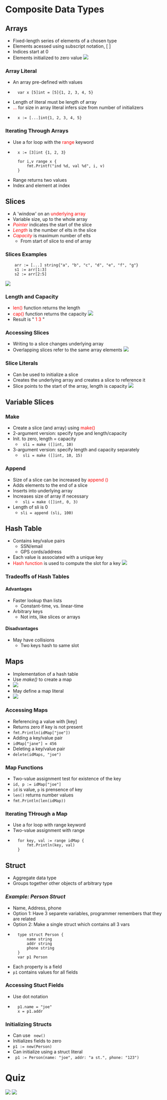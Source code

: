 # Composite Data Types
## Arrays
- Fixed-length series of elements of a chosen type
- Elements acessed using subscript notation, [ ]
- Indices start at 0
- Elements initialized to zero value
![](2024-09-09-22-04-20.png)

### Array Literal
- An array pre-defined with values
- ```
    var x [5]int = [5]{1, 2, 3, 4, 5}
  ```
- Length of literal must be length of array
- <font color="red">...</font> for size in array literal infers size from number of initializers
- ```
    x := [...]int{1, 2, 3, 4, 5}
  ```
### Iterating Through Arrays
- Use a for loop with the <font color="red">range</font> keyword
- ```
    x := [3]int {1, 2, 3}

    for i,v range x {
        fmt.Printf("ind %d, val %d", i, v)
    }
  ```
- Range returns two values
- Index and element at index


## Slices
- A 'window' on an  <font color="red">underlying array</font>
- Variable size, up to the whole array
- <font color="red">*Pointer*</font> indicates the start of the slice
- <font color="red">*Length*</font> is the number of elts in the slice
- <font color="red">*Capacity*</font> is maximum number of elts
  - From start of slice to end of array
### Slices Examples
```
    arr := [...] string{"a", "b", "c", "d", "e", "f", "g"}
    s1 := arr[1:3]
    s2 := arr[2:5]
``` 
![](2024-09-09-23-26-44.png)

### Length and Capacity
- <font color="red">len()</font> function returns the length
- <font color="red">cap()</font> function returns the capacity
![](2024-09-09-23-28-49.png)
- Result is "<font color="red"> 1 3 </font>"

### Accessing Slices
- Writing to a slice changes underlying array
- Overlapping slices refer to the same array elements
![](2024-09-09-23-34-05.png)

### Slice Literals
- Can be used to initialize a slice
- Creates the underlying array and creates a slice to reference it
- Slice points to the start of the array, length is capacity
![](2024-09-09-23-36-15.png)


## Variable Slices
### Make
- Create a slice (and array) using <font color="red">make()</font>
- 2-argument version: specify type and length/capacity
- Init. to zero, length = capacity
  - ``` sli = make ([]int, 10)```
- 3-argument version: specify length and capacity separately
  - ``` sli = make ([]int, 10, 15)```

### Append
- Size of a slice can be increased by <font color="red">append ()</font>
- Adds elements to the end of a slice
- Inserts into underlying array
- Increases size of array if necessary
  - ``` sli = make ([]int, 0, 3)```
- Length of sli is 0
  - ``` sli = append (sli, 100) ```


## Hash Table
- Contains key/value pairs
  - SSN/email
  - GPS cords/address
- Each value is associated with a unique key
- <font color="red">Hash function</font> is used to compute the slot for a key
![](2024-09-10-00-26-07.png)

### Tradeoffs of Hash Tables
#### Advantages
- Faster lookup than lists
  - Constant-time, vs. linear-time
- Arbitrary keys
  - Not ints, like slices or arrays
#### Disadvantages
- May have collisions
  - Two keys hash to same slot


## Maps
- Implementation of a hash table
- Use *make()* to create a map
- ![](2024-09-10-11-54-00.png)
- May define a map literal
- ![](2024-09-10-11-56-28.png)
### Accessing Maps
- Referencing a value with [key]
- Returns zero if key is not present
- ``` fmt.Println(idMap["joe"]) ```
- Adding a key/value pair
- ``` idMap["jane"] = 456 ```
- Deleting a key/value pair
- ``` delete(idMaps, "joe") ```

### Map Functions
- Two-value assignment test for existence of the key
- ``` id, p := idMap["joe"] ```
- ``` id ``` is value, ```p``` is prensence of key
- ``` len() ``` returns number values
- ``` fmt.Println(len(idMap)) ```
  
### Iterating THrough a Map
- Use a for loop with range keyword
- Two-value assignment with range
- ```
    for key, val := range idMap {
        fmt.Println(key, val)
    }
  ```

## Struct
- Aggregate data type
- Groups together other objects of arbitrary type

### *Example: Person Struct*
- Name, Address, phone
- Option 1: Have 3 separete variables, programmer remembers that they are related
- Option 2: Make a single struct which contains all 3 vars
- ```
    type struct Person {
        name string
        addr string
        phone string
    }
    var p1 Person
  ```
- Each property is a field
- ``` p1 ``` contains values for all fields

### Accessing Stuct Fields
- Use dot notation
- ```
    p1.name = "joe"
    x = p1.addr
  ```

### Initializing Structs
- Can use ``` new()```
- Initializes fields to zero
- ``` p1 := new(Person) ```
- Can initialize using a struct literal
- ``` p1 := Person(name: "joe", addr: "a st.", phone: "123")```


# Quiz
![](2024-09-11-01-07-37.png)
![](2024-09-11-01-07-59.png)